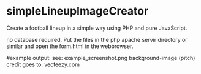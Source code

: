 # simpleLineupImageCreator
Create a football lineup in a simple way using PHP and pure JavaScript.

no database required. 
Put the files in the php apache servir directory or similar and open the form.html in the webbrowser.

#example output:
see: example_screenshot.png
background-image (pitch) credit goes to: vecteezy.com
